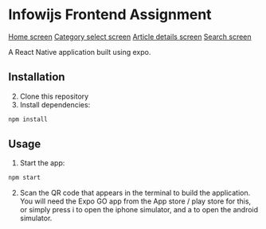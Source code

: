 # Infowijs Frontend Assignment

[Home screen](./assets/screenshots/screenshot_home.jpg)
[Category select screen](./assets/screenshots/screenshot_category_select.png)
[Article details screen](./assets/screenshots/screenshot_article_details.png)
[Search screen](./assets/screenshots/screenshot_search.png)

A React Native application built using expo.

## Installation

2. Clone this repository
3. Install dependencies:

```bash
npm install
```

## Usage

1. Start the app:

```bash
npm start
```

2. Scan the QR code that appears in the terminal to build the application. You will need the Expo GO app from the App store / play store for this, or simply press i to open the iphone simulator, and a to open the android simulator.
